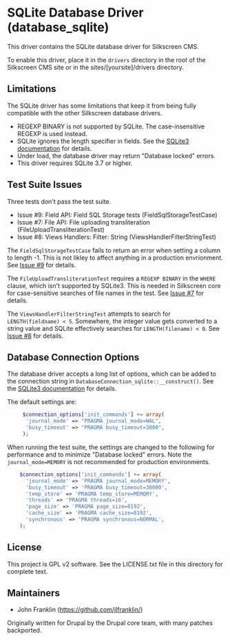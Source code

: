 SQLite Database Driver (database_sqlite)
===========================================

This driver contains the SQLite database driver for Silkscreen CMS.

To enable this driver, place it in the `drivers` directory in the root of the
Silkscreen CMS site or in the sites/[yoursite]/drivers directory.

Limitations
-----------

The SQLite driver has some limitations that keep it from being fully compatible
with the other Silkscreen database drivers.

* REGEXP BINARY is not supported by SQLite. The case-insensitive REGEXP is used
  instead.
* SQLite ignores the length specifier in fields. See the [SQLite3
  documentation](https://www.sqlite.org/datatype3.html#affinity_name_examples)
  for details.
* Under load, the database driver may return "Database locked" errors.
* This driver requires SQLite 3.7 or higher.

Test Suite Issues
-----------------

Three tests don't pass the test suite.

* Issue #9: Field API: Field SQL Storage tests (FieldSqlStorageTestCase)
* Issue #7: File API: File uploading transliteration (FileUploadTransliterationTest)
* Issue #8: Views Handlers: Filter: String (ViewsHandlerFilterStringTest)

The `FieldSqlStorageTestCase` fails to return an error when setting a column to
length -1.  This is not likley to affect anything in a production envrionment. See
[Issue #9](https://github.com/silkscreencms-contrib/database_sqlite/issues/9)
for details.

The `FileUploadTransliterationTest` requires a `REGEXP BINARY` in the `WHERE`
clause, which isn't supported by SQLite3. This is needed in Silkscreen core for
case-sensitive searches of file names in the test. See
[Issue #7](https://github.com/silkscreencms-contrib/database_sqlite/issues/7)
for details.

The `ViewsHandlerFilterStringTest` attempts to search for `LENGTH(fieldname) <
5`.  Somewhere, the integer value gets converted to a string value and SQLite
effectively searches for `LENGTH(filename) < 0`. See
[Issue #8](https://github.com/silkscreencms-contrib/database_sqlite/issues/8)
for details.

Database Connection Options
---------------------------

The database driver accepts a long list of options, which can be added to the
connection string in `DatabaseConnection_sqlite::__construct()`.  See the
[SQLite3 documentation](https://www.sqlite.org/pragma.html) for details.

The default settings are:

```php
     $connection_options['init_commands'] += array(
      'journal_mode' => "PRAGMA journal_mode=WAL",
      'busy_timeout' => "PRAGMA busy_timeout=3000",
     );
```

When running the test suite, the settings are changed to the following for
performance and to minimize "Database locked" errors.  Note the
`journal_mode=MEMORY` is not recommended for production environments.

```php
    $connection_options['init_commands'] += array(
      'journal_mode' => 'PRAGMA journal_mode=MEMORY',
      'busy_timeout' => 'PRAGMA busy_timeout=30000',
      'temp_store' => 'PRAGMA temp_store=MEMORY',
      'threads' => 'PRAGMA threads=16',
      'page_size' => 'PRAGMA page_size=8192',
      'cache_size' => 'PRAGMA cache_size=8192',
      'synchronous' => 'PRAGMA synchronous=NORMAL',
    );
```

License
-------

This project is GPL v2 software. See the LICENSE.txt file in this directory for
complete text.

Maintainers
-----------

- John Franklin (https://github.com/jlfranklin/)

Originally written for Drupal by the Drupal core team, with many patches
backported.
